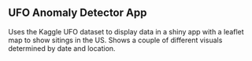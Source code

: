 ## UFO Anomaly Detector App

Uses the Kaggle UFO dataset to display data in a shiny app with a leaflet map to show sitings in the US.
Shows a couple of different visuals determined by date and location.

